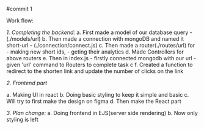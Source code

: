 #commit 1

Work flow:

*1. Completing the backend:*
 a. First made a model of our database query - (./models/url)
 b. Then made a connection with mongoDB and named it short-url - (./connection/connect.js)
 c. Then made a router(./routes/url) for 
        - making new short ids,
        - geting their analytics
 d. Made Controllers for above routers
 e. Then in index.js 
        - firstly connected mongodb with our url
        - given 'url' command to Routers to complete task c
 f. Created a function to redirect to the shorten link and update the number of clicks on the link



*2. Frontend part*

 a. Making UI in react
 b. Doing basic styling to keep it simple and basic
 c. Will try to first make the design on figma
 d. Then make the React part

*3. Plan change:*
 a. Doing frontend in EJS(server side rendering)
 b. Now only styling is left